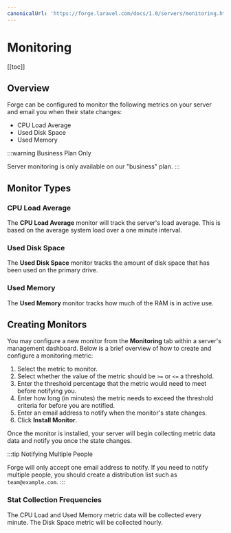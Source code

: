 ```yaml
---
canonicalUrl: 'https://forge.laravel.com/docs/1.0/servers/monitoring.html'
---
```

# Monitoring

[[toc]]

## Overview

Forge can be configured to monitor the following metrics on your server and email you when their state changes:

- CPU Load Average
- Used Disk Space
- Used Memory

:::warning Business Plan Only

Server monitoring is only available on our "business" plan.
:::

## Monitor Types

### CPU Load Average

The **CPU Load Average** monitor will track the server's load average. This is based on the average system load over a one minute interval.

### Used Disk Space

The **Used Disk Space** monitor tracks the amount of disk space that has been used on the primary drive.

### Used Memory

The **Used Memory** monitor tracks how much of the RAM is in active use.

## Creating Monitors

You may configure a new monitor from the **Monitoring** tab within a server's management dashboard. Below is a brief overview of how to create and configure a monitoring metric:

1. Select the metric to monitor.
2. Select whether the value of the metric should be `>=` or `<=` a threshold.
3. Enter the threshold percentage that the metric would need to meet before notifying you.
4. Enter how long (in minutes) the metric needs to exceed the threshold criteria for before you are notified.
5. Enter an email address to notify when the monitor's state changes.
6. Click **Install Monitor**.

Once the monitor is installed, your server will begin collecting metric data data and notify you once the state changes.

:::tip Notifying Multiple People

Forge will only accept one email address to notify. If you need to notify multiple people, you should create a distribution list such as `team@example.com`.
:::

### Stat Collection Frequencies

The CPU Load and Used Memory metric data will be collected every minute. The Disk Space metric will be collected hourly.
